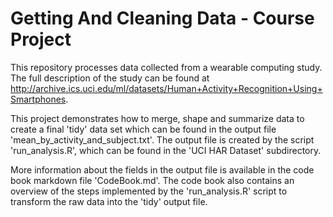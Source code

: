 # Getting And Cleaning Data - Course Project

This repository processes data collected from a wearable computing study. The full description of the study can be found at http://archive.ics.uci.edu/ml/datasets/Human+Activity+Recognition+Using+Smartphones. 

This project demonstrates how to merge, shape and summarize data to create a final 'tidy' data set which can be found in the output file 'mean_by_activity_and_subject.txt'.  The output file is created by the script 'run_analysis.R', which can be found in the 'UCI HAR Dataset' subdirectory.

More information about the fields in the output file is available in the code book markdown file 'CodeBook.md'. The code book also contains an overview of the steps implemented by the 'run_analysis.R' script to transform the raw data into the 'tidy' output file. 



